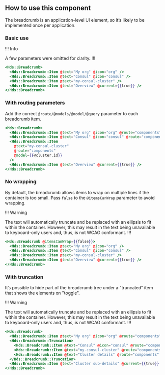 ## How to use this component

The breadcrumb is an application-level UI element, so it’s likely to be implemented once per application.

### Basic use

!!! Info

A few parameters were omitted for clarity.
!!!


```handlebars
<Hds::Breadcrumb>
  <Hds::Breadcrumb::Item @text="My org" @icon="org" />
  <Hds::Breadcrumb::Item @text="Consul" @icon="consul" />
  <Hds::Breadcrumb::Item @text="my-consul-cluster" />
  <Hds::Breadcrumb::Item @text="Overview" @current={{true}} />
</Hds::Breadcrumb>
```

### With routing parameters

Add the correct `@route/@models/@model/@query` parameter to each breadcrumb item.

```handlebars
<Hds::Breadcrumb>
  <Hds::Breadcrumb::Item @text="My org" @icon="org" @route="components" />
  <Hds::Breadcrumb::Item @text="Consul" @icon="consul" @route="components" />
  <Hds::Breadcrumb::Item
    @text="my-consul-cluster"
    @route="components"
    @model={{@cluster.id}}
  />
  <Hds::Breadcrumb::Item @text="Overview" @current={{true}} />
</Hds::Breadcrumb>
```

### No wrapping

By default, the breadcrumb allows items to wrap on multiple lines if the container is too small. Pass `false` to the `@itemsCanWrap` parameter to avoid wrapping. 

!!! Warning

The text will automatically truncate and be replaced with an ellipsis to fit within the container. However, this may result in the text being unavailable to keyboard-only users and, thus, is not WCAG conformant. 
!!!

```handlebars
<Hds::Breadcrumb @itemsCanWrap={{false}}>
  <Hds::Breadcrumb::Item @text="My org" @icon="org" />
  <Hds::Breadcrumb::Item @text="Consul" @icon="consul" />
  <Hds::Breadcrumb::Item @text="my-consul-cluster" />
  <Hds::Breadcrumb::Item @text="Overview" @current={{true}} />
</Hds::Breadcrumb>
```

### With truncation

It’s possible to hide part of the breadcrumb tree under a "truncated" item that shows the elements on "toggle".

!!! Warning

The text will automatically truncate and be replaced with an ellipsis to fit within the container. However, this may result in the text being unavailable to keyboard-only users and, thus, is not WCAG conformant. 
!!!


```handlebars
<Hds::Breadcrumb>
  <Hds::Breadcrumb::Item @text="My org" @icon="org" @route="components" />
  <Hds::Breadcrumb::Truncation>
    <Hds::Breadcrumb::Item @text="Consul" @icon="consul" @route="components" />
    <Hds::Breadcrumb::Item @text="my-consul-cluster" @route="components" />
    <Hds::Breadcrumb::Item @text="Cluster details" @route="components" />
  </Hds::Breadcrumb::Truncation>
  <Hds::Breadcrumb::Item @text="Cluster sub-details" @current={{true}} />
</Hds::Breadcrumb>
```
